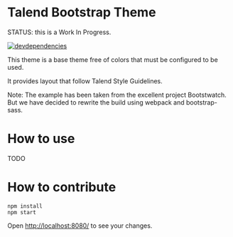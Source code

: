 # Talend Bootstrap Theme

STATUS: this is a Work In Progress.

[![devdependencies][devdependencies-image] ][devdependencies-url]

[devdependencies-image]: https://david-dm.org/jmfrancois/bootstrap-theme/dev-status.png
[devdependencies-url]: https://david-dm.org/jmfrancois/bootstrap-theme#info=devDependencies

This theme is a base theme free of colors that must be configured to be used.

It provides layout that follow Talend Style Guidelines.

Note: The example has been taken from the excellent project Bootstwatch.
But we have decided to rewrite the build using webpack and bootstrap-sass.

# How to use

TODO

# How to contribute

```
npm install
npm start
```
Open [http://localhost:8080/](http://localhost:8080/) to see your changes.
